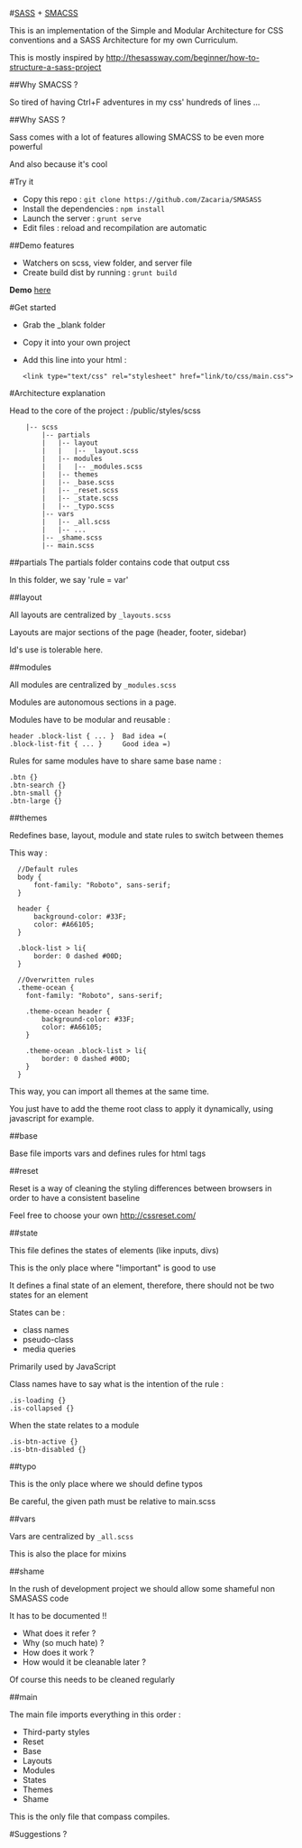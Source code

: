#[SASS](http://sass-lang.com/) + [SMACSS](http://smacss.com/)

This is an implementation of the Simple and Modular Architecture for CSS conventions and a SASS Architecture for my own Curriculum.
 
This is mostly inspired by <http://thesassway.com/beginner/how-to-structure-a-sass-project>


##Why SMACSS ?

So tired of having Ctrl+F adventures in my css' hundreds of lines ...

##Why SASS ?

Sass comes with a lot of features allowing SMACSS to be even more powerful 

And also because it's cool

#Try it

-   Copy this repo : `git clone https://github.com/Zacaria/SMASASS`
-   Install the dependencies : `npm install`
-   Launch the server : `grunt serve`
-   Edit files : reload and recompilation are automatic

##Demo features

-   Watchers on scss, view folder, and server file
-   Create build dist by running : `grunt build`

__Demo__ [here](http://cv-chtatarz.rhcloud.com/)


#Get started

- Grab the \_blank folder
- Copy it into your own project
- Add this line into your html :
    
    `<link type="text/css" rel="stylesheet" href="link/to/css/main.css">`


#Architecture explanation

Head to the core of the project : /public/styles/scss
    
        |-- scss
            |-- partials
            |   |-- layout
            |   |   |-- _layout.scss 
            |   |-- modules
            |   |   |-- _modules.scss 
            |   |-- themes
            |   |-- _base.scss
            |   |-- _reset.scss
            |   |-- _state.scss
            |   |-- _typo.scss
            |-- vars
            |   |-- _all.scss
            |   |-- ...
            |-- _shame.scss
            |-- main.scss

         
<a name="partials"/>         
##partials
The partials folder contains code that output css

In this folder, we say 'rule = var'
         
<a name="layout"/>         
##layout

All layouts are centralized by `_layouts.scss`

Layouts are major sections of the page (header, footer, sidebar)

Id's use is tolerable here.

<a name="modules"/>
##modules

All modules are centralized by `_modules.scss` 

Modules are autonomous sections in a page.

Modules have to be modular and reusable : 

    header .block-list { ... }  Bad idea =(
    .block-list-fit { ... }     Good idea =)

Rules for same modules have to share same base name :

    .btn {}
    .btn-search {}
    .btn-small {}
    .btn-large {}

<a name="themes"/>
##themes

Redefines base, layout, module and state rules to switch between themes

This way :

      //Default rules
      body {
          font-family: "Roboto", sans-serif;
      }
    
      header {
          background-color: #33F;
          color: #A66105;
      }
    
      .block-list > li{
          border: 0 dashed #00D;
      }
    
      //Overwritten rules
      .theme-ocean {
        font-family: "Roboto", sans-serif;
    
        .theme-ocean header {
            background-color: #33F;
            color: #A66105;
        }
    
        .theme-ocean .block-list > li{
            border: 0 dashed #00D;
        }
      }

This way, you can import all themes at the same time.

You just have to add the theme root class to apply it dynamically, using javascript for example.

<a name="base"/>
##base

Base file imports vars and defines rules for html tags

<a name="reset"/>
##reset

Reset is a way of cleaning the styling differences between browsers in order to have a consistent baseline

Feel free to choose your own <http://cssreset.com/>

<a name="state"/>
##state

This file defines the states of elements (like inputs, divs)

This is the only place where "!important" is good to use

It defines a final state of an element, therefore, there should not be two states for an element

States can be :
- class names
- pseudo-class
- media queries

Primarily used by JavaScript

Class names have to say what is the intention of the rule :

    .is-loading {}
    .is-collapsed {}

When the state relates to a module

    .is-btn-active {}
    .is-btn-disabled {}

<a name="typo"/>
##typo

This is the only place where we should define typos

Be careful, the given path must be relative to main.scss

<a name="vars"/>
##vars

Vars are centralized by `_all.scss`

This is also the place for mixins

<a name="shame"/>
##shame

In the rush of development project we should allow some shameful non SMASASS code

It has to be documented !!

- What does it refer ?
- Why (so much hate) ?
- How does it work ?
- How would it be cleanable later ?

Of course this needs to be cleaned regularly

<a name="main"/>
##main

The main file imports everything in this order : 

- Third-party styles
- Reset
- Base
- Layouts
- Modules
- States
- Themes
- Shame

This is the only file that compass compiles.

#Suggestions ?

